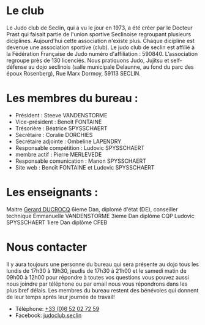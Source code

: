 # Le club

Le Judo club de Seclin, qui a vu le jour en 1973, a été créer par le Docteur Prast qui faisait partie de l'union sportive Seclinoise regroupant plusieurs diciplines. Aujourd'hui cette association n'existe plus. Chaque dicipline est devenue une association sportive (club). Le judo club de seclin est affilié à la Fédération Française de Judo numéro d'affiliation : 590840. L’association regroupe près de 130 licenciés. Nous pratiquons Judo, Jujitsu et self-défense au dojo seclinois (salle municipale Delaunne, au fond du parc des époux Rosenberg), Rue Marx Dormoy, 59113 SECLIN.

# Les membres du bureau :

- Président : Steeve VANDENSTORME
- Vice-président : Benoît FONTAINE
- Trésorière : Béatrice SPYSSCHAERT
- Secrétaire : Coralie DORCHIES
- Secrétaire adjointe : Ombeline LAPENDRY
- Responsable compétition : Ludovic SPYSSCHAERT
- membre actif : Pierre MERLEVEDE
- Responsable comunication : Manon SPYSSCHAERT
- Site web : Benoît FONTAINE et Ludovic SPYSSCHAERT

# Les enseignants :

Maitre [Gerard DUCROCQ](http://gerardducrocq.com/) 6ieme Dan, diplomé d'état (DE), conseiller technique
Emmanuelle VANDENSTORME 3ieme Dan diplôme CQP
Ludovic SPYSSCHAERT 1iere Dan diplôme CFEB

# Nous contacter

Il y aura toujours une personne du bureau qui sera présente au dojo tous les lundis de 17h30 à 19h30, jeudis de 17h30 à 21h00 et le samedi matin de 09h00 à 12h00 pour répondre à toutes vos questions vous pouvez aussi nous joindre par téléphone ou par email nous vous répondrons dans les plus bref délais. Les membres du bureau restent des bénévoles qui donnent de leur temps aprés leur journée de travail!

- Téléphone: [+33 (0)6 52 02 72 59](tel:+33652027259)
- Facebook: [judoclub.seclin](https://fr-fr.facebook.com/judoclub.seclin)
